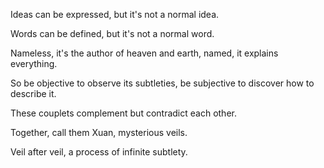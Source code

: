 Ideas can be expressed,
but it's not a normal idea.

Words can be defined,
but it's not a normal word.

Nameless, it's the author of heaven and earth,
named, it explains everything.

So be objective to observe its subtleties,
be subjective to discover how to describe it.

These couplets complement
but contradict each other.

Together, call them Xuan, mysterious veils.

Veil after veil,
a process of infinite subtlety.
